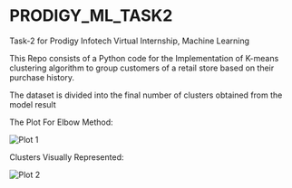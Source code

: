# PRODIGY_ML_TASK2

Task-2 for Prodigy Infotech Virtual Internship, Machine Learning

This Repo consists of a Python code for the Implementation of K-means clustering algorithm to group customers of a retail store based on their purchase history.

The dataset is divided into the final number of clusters obtained from the model result

The Plot For Elbow Method:

![Plot 1](https://github.com/Vignesh010101/PRODIGY_ML_TASK2/assets/68474341/fff081ae-5953-47af-a161-4c506c1b19f3)

Clusters Visually Represented:

![Plot 2](https://github.com/Vignesh010101/PRODIGY_ML_TASK2/assets/68474341/54f64189-effd-4603-8cfe-98aa69b9ec97)

